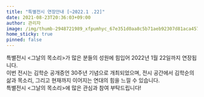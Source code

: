 ```yaml
---
title: "특별전시 연장안내 [~2022.1 .22]"
date: 2021-08-23T20:36:03+09:00
author: 관리자
image: /img/thumb-2948721989_xfpumhyc_67e351d0aa8c5b71aeb92307d81aca457d27af1b_835x835.jpeg
home_sticky: true
pinned: false
---
```

특별전시 <그날의 목소리>가 많은 분들의 성원에 힘입어 2022년 1월 22일까지 연장됩니다.\
이번 전시는 김학순 공개증언 30주년 기념으로 개최되었으며, 전시 공간에서 김학순의 삶과 목소리, 그리고 현재까지 이어지는 연대의 힘을 느낄 수 있습니다.\
특별전시 <그날의 목소리>에 많은 관심과 참여 부탁드립니다!